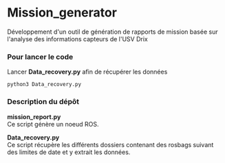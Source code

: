 # Mission_generator

Développement d'un outil de génération de rapports de mission basée sur l'analyse des informations capteurs de l'USV Drix 


### Pour lancer le code

Lancer **Data_recovery.py** afin de récupérer les données

```
python3 Data_recovery.py
```

### Description du dépôt

**mission_report.py**  
Ce script génère un noeud ROS.

**Data_recovery.py**  
Ce script récupère les différents dossiers contenant des rosbags suivant des limites de date et y extrait les données.
